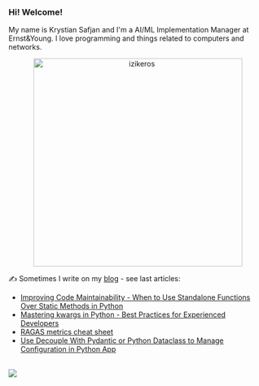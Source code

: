 ### Hi! Welcome!

<!-- INTRO -->
<p>My name is Krystian Safjan and I'm a AI/ML Implementation Manager at Ernst&Young. I love programming and things related to computers and networks.</p>

<!-- TECHNOLOGIES AND STATS -->
<center>
<!-- <p><img align="left" src="https://github-readme-stats.vercel.app/api/top-langs?username=izikeros&show_icons=true&locale=en&layout=compact" alt="izikeros" /></p> -->

<p>&nbsp;<img align="center" src="https://github-readme-stats.vercel.app/api?username=izikeros&count_private=true&show_icons=true" alt="izikeros" width="410" /></p>
</center>

<!-- MY WRITINGS -->
✍️ Sometimes I write on my [blog](http://safjan.com) - see last articles:
<!-- BLOG-POST-LIST:START -->
- [Improving Code Maintainability - When to Use Standalone Functions Over Static Methods in Python](https://www.safjan.com/improving-code-maintainability-when-to-use-standalone-functions-over-static/)
- [Mastering kwargs in Python - Best Practices for Experienced Developers](https://www.safjan.com/mastering-kwargs-in-python-best-practices-for-experienced-developers/)
- [RAGAS metrics cheat sheet](https://www.safjan.com/ragas-metrics-cheat-sheet/)
- [Use Decouple With Pydantic or Python Dataclass to Manage Configuration in Python App](https://www.safjan.com/use-decouple-with-pydantic-or-python-dataclass-to-manage-configuration-in-py/)
<!-- BLOG-POST-LIST:END -->

<!-- TROPHY -->
<br />
<img src="https://github-profile-trophy.vercel.app/?username=izikeros&theme=nord&no-frame=true&margin-w=10&column=7" />
